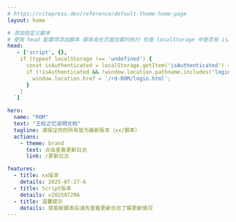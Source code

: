```yaml
---
# https://vitepress.dev/reference/default-theme-home-page
layout: home

# 添加自定义脚本
# 使用 head 配置项添加脚本 脚本会在页面加载时执行 检查 localStorage 中是否有 isAuthenticated 标志 如果未登录且当前不是登录页面，则重定向到登录页
head:
   - ['script', {}, `
    if (typeof localStorage !== 'undefined') {
      const isAuthenticated = localStorage.getItem('isAuthenticated') === 'true';
      if (!isAuthenticated && !window.location.pathname.includes('login.html')) {
        window.location.href = '/rd-ROM/login.html';
      }
    }
  `]

hero:
  name: "ROM"
  text: "王权之忆说明文档"
  tagline: 请保证你的所有皆为最新版本（xx/脚本）
  actions:
    - theme: brand
      text: 点击查看更新日志
      link: /更新日志

features:
  - title: xx版本
    details: 2025-07-27-A
  - title: Script版本
    details: v20250729A
  - title: 温馨提示
    details: 获取新脚本后请先查看更新日志了解更新情况
---
```

